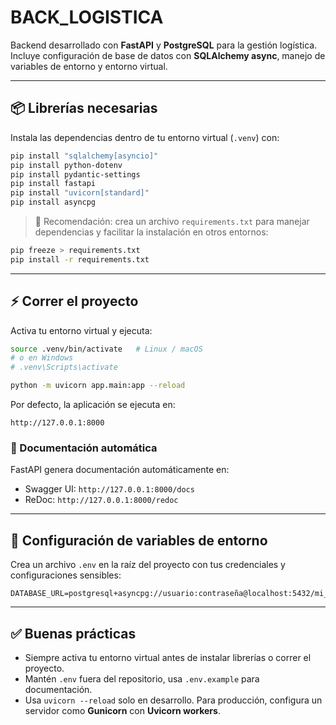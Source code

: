 # BACK_LOGISTICA

Backend desarrollado con **FastAPI** y **PostgreSQL** para la gestión logística.  
Incluye configuración de base de datos con **SQLAlchemy async**, manejo de variables de entorno y entorno virtual.

---

## 📦 Librerías necesarias

Instala las dependencias dentro de tu entorno virtual (`.venv`) con:

```bash
pip install "sqlalchemy[asyncio]"
pip install python-dotenv
pip install pydantic-settings
pip install fastapi
pip install "uvicorn[standard]"
pip install asyncpg
```

> 🔹 Recomendación: crea un archivo `requirements.txt` para manejar dependencias y facilitar la instalación en otros entornos:

```bash
pip freeze > requirements.txt
pip install -r requirements.txt
```

---

## ⚡ Correr el proyecto

Activa tu entorno virtual y ejecuta:

```bash
source .venv/bin/activate   # Linux / macOS
# o en Windows
# .venv\Scripts\activate

python -m uvicorn app.main:app --reload
```

Por defecto, la aplicación se ejecuta en:  

```
http://127.0.0.1:8000
```

### 📝 Documentación automática

FastAPI genera documentación automáticamente en:

- Swagger UI: `http://127.0.0.1:8000/docs`
- ReDoc: `http://127.0.0.1:8000/redoc`

---

## 🔧 Configuración de variables de entorno

Crea un archivo `.env` en la raíz del proyecto con tus credenciales y configuraciones sensibles:

```env
DATABASE_URL=postgresql+asyncpg://usuario:contraseña@localhost:5432/mi_base
```
---

## ✅ Buenas prácticas

- Siempre activa tu entorno virtual antes de instalar librerías o correr el proyecto.
- Mantén `.env` fuera del repositorio, usa `.env.example` para documentación.
- Usa `uvicorn --reload` solo en desarrollo. Para producción, configura un servidor como **Gunicorn** con **Uvicorn workers**.
